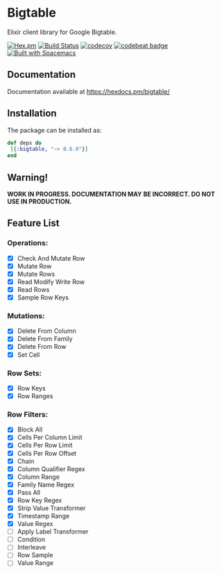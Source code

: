 # Bigtable

Elixir client library for Google Bigtable.

[![Hex.pm](https://img.shields.io/hexpm/v/bigtable.svg)](https://hex.pm/packages/bigtable)
[![Build Status](https://travis-ci.org/bzzt/bigtable.svg?branch=master)](https://travis-ci.org/bzzt/bigtable)
[![codecov](https://codecov.io/gh/bzzt/bigtable/branch/master/graph/badge.svg)](https://codecov.io/gh/bzzt/bigtable)
[![codebeat badge](https://codebeat.co/badges/6203650d-db88-4c48-9173-948cc3404145)](https://codebeat.co/projects/github-com-bzzt-bigtable-master)
[![Built with Spacemacs](https://cdn.rawgit.com/syl20bnr/spacemacs/442d025779da2f62fc86c2082703697714db6514/assets/spacemacs-badge.svg)](http://spacemacs.org)

## Documentation

Documentation available at https://hexdocs.pm/bigtable/

## Installation

The package can be installed as:

```elixir
def deps do
 [{:bigtable, "~> 0.6.0"}]
end
```

## Warning!

**WORK IN PROGRESS. DOCUMENTATION MAY BE INCORRECT. DO NOT USE IN PRODUCTION.**

## Feature List

### Operations:

- [x] Check And Mutate Row
- [x] Mutate Row
- [x] Mutate Rows
- [x] Read Modify Write Row
- [x] Read Rows
- [x] Sample Row Keys

### Mutations:

- [x] Delete From Column
- [x] Delete From Family
- [x] Delete From Row
- [x] Set Cell

### Row Sets:

- [x] Row Keys
- [x] Row Ranges

### Row Filters:

- [x] Block All
- [x] Cells Per Column Limit
- [x] Cells Per Row Limit
- [x] Cells Per Row Offset
- [x] Chain
- [x] Column Qualifier Regex
- [x] Column Range
- [x] Family Name Regex
- [x] Pass All
- [x] Row Key Regex
- [x] Strip Value Transformer
- [x] Timestamp Range
- [x] Value Regex
- [ ] Apply Label Transformer
- [ ] Condition
- [ ] Interleave
- [ ] Row Sample
- [ ] Value Range
